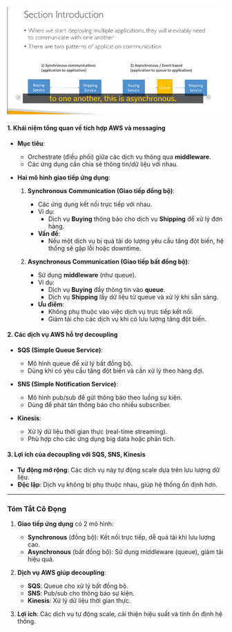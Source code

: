 ![alt text](image/messaging.png)

#### **1. Khái niệm tổng quan về tích hợp AWS và messaging**

- **Mục tiêu**:

  - Orchestrate (điều phối) giữa các dịch vụ thông qua **middleware**.
  - Các ứng dụng cần chia sẻ thông tin/dữ liệu với nhau.

- **Hai mô hình giao tiếp ứng dụng**:

  1. **Synchronous Communication (Giao tiếp đồng bộ)**:

     - Các ứng dụng kết nối trực tiếp với nhau.
     - Ví dụ:
       - Dịch vụ **Buying** thông báo cho dịch vụ **Shipping** để xử lý đơn hàng.
     - **Vấn đề**:
       - Nếu một dịch vụ bị quá tải do lượng yêu cầu tăng đột biến, hệ thống sẽ gặp lỗi hoặc downtime.

  2. **Asynchronous Communication (Giao tiếp bất đồng bộ)**:
     - Sử dụng **middleware** (như queue).
     - Ví dụ:
       - Dịch vụ **Buying** đẩy thông tin vào **queue**.
       - Dịch vụ **Shipping** lấy dữ liệu từ queue và xử lý khi sẵn sàng.
     - **Ưu điểm**:
       - Không phụ thuộc vào việc dịch vụ trực tiếp kết nối.
       - Giảm tải cho các dịch vụ khi có lưu lượng tăng đột biến.

#### **2. Các dịch vụ AWS hỗ trợ decoupling**

- **SQS (Simple Queue Service)**:

  - Mô hình queue để xử lý bất đồng bộ.
  - Dùng khi có yêu cầu tăng đột biến và cần xử lý theo hàng đợi.

- **SNS (Simple Notification Service)**:

  - Mô hình pub/sub để gửi thông báo theo luồng sự kiện.
  - Dùng để phát tán thông báo cho nhiều subscriber.

- **Kinesis**:
  - Xử lý dữ liệu thời gian thực (real-time streaming).
  - Phù hợp cho các ứng dụng big data hoặc phân tích.

#### **3. Lợi ích của decoupling với SQS, SNS, Kinesis**

- **Tự động mở rộng**: Các dịch vụ này tự động scale dựa trên lưu lượng dữ liệu.
- **Độc lập**: Dịch vụ không bị phụ thuộc nhau, giúp hệ thống ổn định hơn.

---

### **Tóm Tắt Cô Đọng**

1. **Giao tiếp ứng dụng** có 2 mô hình:

   - **Synchronous** (đồng bộ): Kết nối trực tiếp, dễ quá tải khi lưu lượng cao.
   - **Asynchronous** (bất đồng bộ): Sử dụng middleware (queue), giảm tải hiệu quả.

2. **Dịch vụ AWS giúp decoupling**:

   - **SQS**: Queue cho xử lý bất đồng bộ.
   - **SNS**: Pub/sub cho thông báo sự kiện.
   - **Kinesis**: Xử lý dữ liệu thời gian thực.

3. **Lợi ích**: Các dịch vụ tự động scale, cải thiện hiệu suất và tính ổn định hệ thống.

